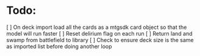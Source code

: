 # Todo:
[ ] On deck import load all the cards as a mtgsdk card object so that the model will run faster
[ ] Reset delirium flag on each run
[ ] Return land and swamp from battlefield to library
[ ] Check to ensure deck size is the same as imported list before doing another loop
